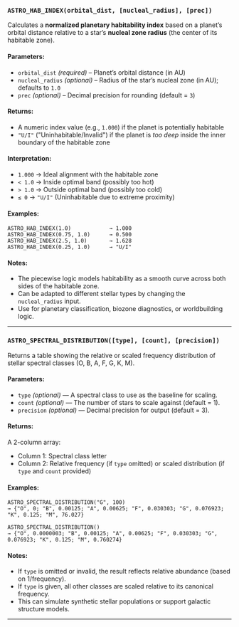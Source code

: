 ### `ASTRO_HAB_INDEX(orbital_dist, [nucleal_radius], [prec])`

Calculates a **normalized planetary habitability index** based on a planet’s orbital distance relative to a star’s **nucleal zone radius** (the center of its habitable zone).

#### Parameters:
- `orbital_dist` *(required)* – Planet’s orbital distance (in AU)
- `nucleal_radius` *(optional)* – Radius of the star’s nucleal zone (in AU); defaults to `1.0`
- `prec` *(optional)* – Decimal precision for rounding (default = `3`)

#### Returns:
- A numeric index value (e.g., `1.000`) if the planet is potentially habitable  
- `"U/I"` ("Uninhabitable/Invalid") if the planet is *too deep* inside the inner boundary of the habitable zone

#### Interpretation:
- `1.000` → Ideal alignment with the habitable zone
- `< 1.0` → Inside optimal band (possibly too hot)
- `> 1.0` → Outside optimal band (possibly too cold)
- `≤ 0` → `"U/I"` (Uninhabitable due to extreme proximity)

#### Examples:
```excel
ASTRO_HAB_INDEX(1.0)            → 1.000
ASTRO_HAB_INDEX(0.75, 1.0)      → 0.500
ASTRO_HAB_INDEX(2.5, 1.0)       → 1.628
ASTRO_HAB_INDEX(0.25, 1.0)      → "U/I"
```

#### Notes:

- The piecewise logic models habitability as a smooth curve across both sides of the habitable zone.    
- Can be adapted to different stellar types by changing the `nucleal_radius` input.    
- Use for planetary classification, biozone diagnostics, or worldbuilding logic.

---
### `ASTRO_SPECTRAL_DISTRIBUTION([type], [count], [precision])`

Returns a table showing the relative or scaled frequency distribution of stellar spectral classes (O, B, A, F, G, K, M).

#### Parameters:
- `type` *(optional)* — A spectral class to use as the baseline for scaling.
- `count` *(optional)* — The number of stars to scale against (default = 1).
- `precision` *(optional)* — Decimal precision for output (default = 3).

#### Returns:
A 2-column array:
- Column 1: Spectral class letter
- Column 2: Relative frequency (if `type` omitted) or scaled distribution (if `type` and `count` provided)

#### Examples:
```excel
ASTRO_SPECTRAL_DISTRIBUTION("G", 100)
→ {"O", 0; "B", 0.00125; "A", 0.00625; "F", 0.030303; "G", 0.076923; "K", 0.125; "M", 76.027}

ASTRO_SPECTRAL_DISTRIBUTION()
→ {"O", 0.0000003; "B", 0.00125; "A", 0.00625; "F", 0.030303; "G", 0.076923; "K", 0.125; "M", 0.760274}
```

#### Notes:

- If `type` is omitted or invalid, the result reflects relative abundance (based on 1/frequency).    
- If `type` is given, all other classes are scaled relative to its canonical frequency.  
- This can simulate synthetic stellar populations or support galactic structure models.

---

